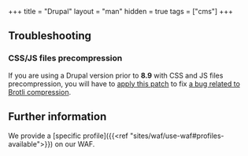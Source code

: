 +++
title = "Drupal"
layout = "man"
hidden = true
tags = ["cms"]
+++

## Troubleshooting

### CSS/JS files precompression

If you are using a Drupal version prior to **8.9** with CSS and JS files precompression, you will have to [apply this patch](https://www.drupal.org/files/issues/2019-01-02/3023545-mod_brotli.patch) to fix [a bug related to Brotli compression](https://www.drupal.org/project/drupal/issues/2960808).

## Further information

We provide a [specific profile]({{<ref "sites/waf/use-waf#profiles-available">}}) on our WAF.
